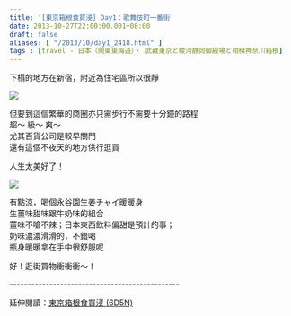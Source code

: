```yaml
---
title: '[東京箱根食買浸] Day1：歌舞伎町一番街'
date: 2013-10-27T22:00:00.001+08:00
draft: false
aliases: [ "/2013/10/day1_2418.html" ]
tags : [travel - 日本（関東東海道）・ 武藏東京と駿河静岡御殿場と相模神奈川箱根]
---
```


下榻的地方在新宿，附近為住宅區所以很靜  

[![](https://1.bp.blogspot.com/-wpjWFh2N79k/XCRgnwqKQzI/AAAAAAAACGY/HohtTyUGdhAC2VFYyqyhpxqNRNGfZISrQCLcBGAs/s640/30.jpg)](https://1.bp.blogspot.com/-wpjWFh2N79k/XCRgnwqKQzI/AAAAAAAACGY/HohtTyUGdhAC2VFYyqyhpxqNRNGfZISrQCLcBGAs/s1600/30.jpg)

但要到這個繁華的商圈亦只需步行不需要十分鐘的路程  
超～ 級～ 爽～  
尤其百貨公司是較早關門  
還有這個不夜天的地方供行逛買  
  
人生太美好了！  

[![](https://1.bp.blogspot.com/-khFPx_pbgDk/XCRguur9VrI/AAAAAAAACGc/yWcaHtMpRsogJwgS9d_5gGbtUDoOMcWsACLcBGAs/s640/31.jpg)](https://1.bp.blogspot.com/-khFPx_pbgDk/XCRguur9VrI/AAAAAAAACGc/yWcaHtMpRsogJwgS9d_5gGbtUDoOMcWsACLcBGAs/s1600/31.jpg)

有點涼，喝個永谷園生姜チャイ暖暖身  
生薑味甜味跟牛奶味的組合  
薑味不嗆不辣；日本東西飲料偏甜是預計的事；  
奶味濃濃滑滑的，不錯喝  
瓶身暖暖拿在手中很舒服呢  
  
  
好！逛街買物衝衝衝～！  
  
\-----------------------------------------------  
  
延伸閱讀：[東京箱根食買浸 (6D5N)](http://www.hidie.net/2013/11/6d5n.html)